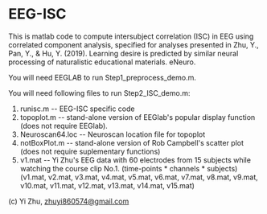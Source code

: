 # EEG-ISC
This is matlab code to compute intersubject correlation (ISC) in EEG using correlated component analysis, 
specified for analyses presented in Zhu, Y., Pan, Y., & Hu, Y. (2019). Learning desire is predicted by similar neural processing of naturalistic educational materials. eNeuro.

You will need EEGLAB to run Step1_preprocess_demo.m.

You will need following files to run Step2_ISC_demo.m:
1. runisc.m -- EEG-ISC specific code
2. topoplot.m -- stand-alone version of EEGlab's popular display function (does not require EEGlab). 
3. Neuroscan64.loc -- Neuroscan location file for topoplot
4. notBoxPlot.m -- stand-alone version of Rob Campbell's scatter plot (does not require suplementary functions)
5. v1.mat -- Yi Zhu's EEG data with 60 electrodes from 15 subjects while watching the course clip No.1. (time-points * channels * subjects) (v1.mat, v2.mat, v3.mat, v4.mat, v5.mat, v6.mat, v7.mat, v8.mat, v9.mat, v10.mat, v11.mat, v12.mat, v13.mat, v14.mat, v15.mat)


(c) Yi Zhu, zhuyi860574@gmail.com
